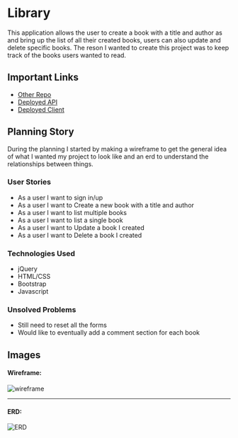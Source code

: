 # Library

This application allows the user to create a book with a title and author as and bring up the list of all their created books, users can also update and delete specific books. The reson I wanted to create this project was to keep track of the books users wanted to read.

## Important Links

- [Other Repo](https://github.com/ruizdotcom/bookapi)
- [Deployed API](https://salty-ridge-00839.herokuapp.com/)
- [Deployed Client](https://ruizdotcom.github.io/booksclient/)

## Planning Story

During the planning I started by making a wireframe to get the general idea of what I wanted my project to look like and an erd to understand the relationships between things. 

### User Stories

- As a user I want to sign in/up
- As a user I want to Create a new book with a title and author
- As a user I want to list multiple books
- As a user I want to list a single book
- As a user I want to Update a book I created
- As a user I want to Delete a book I created

### Technologies Used

- jQuery
- HTML/CSS
- Bootstrap
- Javascript

### Unsolved Problems

- Still need to reset all the forms
- Would like to eventually add a comment section for each book

## Images

#### Wireframe:
![wireframe](https://media.git.generalassemb.ly/user/31159/files/9444cc80-27b6-11eb-9176-f93ddb6adf31)


---

#### ERD:
![ERD](https://media.git.generalassemb.ly/user/31159/files/695a7880-27b6-11eb-95a6-a2db21fd7814)

